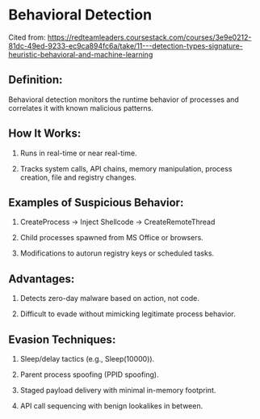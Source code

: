 # Behavioral Detection

Cited from: https://redteamleaders.coursestack.com/courses/3e9e0212-81dc-49ed-9233-ec9ca894fc6a/take/11---detection-types-signature-heuristic-behavioral-and-machine-learning

## Definition:

Behavioral detection monitors the runtime behavior of processes and correlates it with known malicious patterns.

## How It Works:

1) Runs in real-time or near real-time.

2) Tracks system calls, API chains, memory manipulation, process creation, file and registry changes.

## Examples of Suspicious Behavior:

1) CreateProcess → Inject Shellcode → CreateRemoteThread

2) Child processes spawned from MS Office or browsers.

3) Modifications to autorun registry keys or scheduled tasks.

## Advantages:

1) Detects zero-day malware based on action, not code.

2) Difficult to evade without mimicking legitimate process behavior.

## Evasion Techniques:

1) Sleep/delay tactics (e.g., Sleep(10000)).

2) Parent process spoofing (PPID spoofing).

3) Staged payload delivery with minimal in-memory footprint.

4) API call sequencing with benign lookalikes in between.
